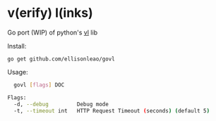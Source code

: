 v(erify) l(inks)
===============

Go port (WIP) of python's [vl](https://github.com/ellisonleao/vl) lib

Install:

```
go get github.com/ellisonleao/govl
```

Usage:

```bash
  govl [flags] DOC

Flags:
  -d, --debug         Debug mode
  -t, --timeout int   HTTP Request Timeout (seconds) (default 5)
```
